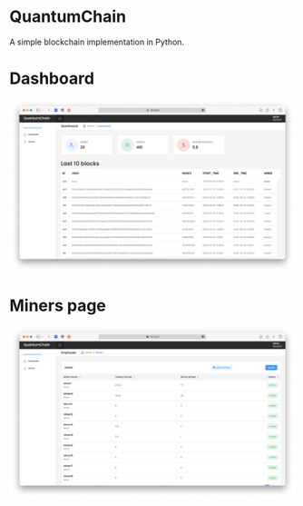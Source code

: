 # QuantumChain
A simple blockchain implementation in Python.

# Dashboard 

![Dashboard](images/dashboard.png)

# Miners page

![Miners](images/miners_page.png)
